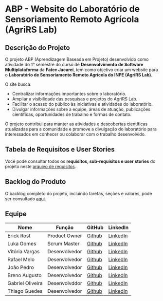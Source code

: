 # ABP - Website do Laboratório de Sensoriamento Remoto Agrícola (AgriRS Lab)

## Descrição do Projeto
O projeto ABP (Aprendizagem Baseada em Projeto) desenvolvido como atividade do 1° semestre do curso de **Desenvolvimento de Software Multiplataforma** da **Fatec Jacareí**, tem como objetivo criar um website para o **Laboratório de Sensoriamento Remoto Agrícola do INPE (AgriRS Lab)**.  

O site busca:

- Centralizar informações importantes sobre o laboratório.
- Ampliar a visibilidade das pesquisas e projetos do AgriRS Lab.
- Facilitar o acesso do público às iniciativas e atividades do laboratório.
- Divulgar informações sobre a equipe, áreas de atuação, publicações científicas, oportunidades de trabalho e formas de contato.

O projeto contribui para manter as atividades e descobertas científicas atualizadas para a comunidade e promove a divulgação do laboratório para interessados em conhecer ou colaborar com o trabalho desenvolvido.

## Tabela de Requisitos e User Stories

Você pode consultar todos os **requisitos, sub-requisitos e user stories** do projeto neste [arquivo de requisitos](./documentação/requisitos.md).


## Backlog do Produto

O backlog completo do projeto, incluindo tarefas, seções e valores, pode ser consultado [aqui](./documentação/backlog-produto.md).

  
## Equipe

| Nome | Função | GitHub | LinkedIn |
|------|--------|--------|----------|
| Erick Rost | Product Owner | [Github](https://github.com/erickrost) | [LinkedIn](https://www.linkedin.com/in/erick-rost/) |
| Luka Gomes | Scrum Master | [Github](https://github.com/LukaGomes) | [LinkedIn](https://www.linkedin.com/in/luka-gomes-de-souza-chaves-12b68718a/) |
| Vitória Vargas | Desenvolvedor | [Github](https://github.com/vitvargas) | [LinkedIn](http://www.linkedin.com/in/vit%C3%B3ria-barbara-vargas-9b920b351) |
| Rafael Melo | Desenvolvedor | [Github](https://github.com/RafaelPMR) | [LinkedIn](https://www.linkedin.com/in/rafael-prado-de-melo-raimundo-55a150144?utm_source=share&utm_campaign=share_via&utm_content=profile&utm_medium=ios_app) |
| João Pedro | Desenvolvedor | [Github](https://github.com/JoaoPedroLuvisariSeveriano) | [LinkedIn](https://www.linkedin.com/in/jo%C3%A3o-pedro-luvisari-severiano-bb1aa9303/) |
| Breno Augusto | Desenvolvedor | [Github](https://github.com/brenoasj) | [LinkedIn](https://www.linkedin.com/in/brenoaugusto1910?utm_source=share&utm_campaign=share_via&utm_content=profile&utm_medium=android_app) |
| Gabriel Oliveira | Desenvolvddor  | [Github](https://github.com/GabrielOlsa) | [LinkedIn]() |
| Thiago Guedes | Desenvolvedor | [Github](https://github.com/GabrielOlsa) | [LinkedIn]() |
